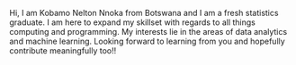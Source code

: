 Hi, I am Kobamo Nelton Nnoka from Botswana and I am a fresh statistics graduate. 
I am here to expand my skillset with regards to all things computing and programming. 
My interests lie in the areas of data analytics and machine learning.
Looking forward to learning from you and hopefully contribute meaningfully too!!
